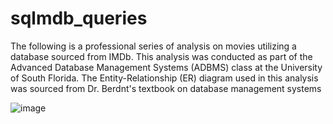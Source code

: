 # sqlmdb_queries
The following is a professional series of analysis on movies utilizing a database sourced from IMDb. This analysis was conducted as part of the Advanced Database Management Systems (ADBMS) class at the University of South Florida. The Entity-Relationship (ER) diagram used in this analysis was sourced from Dr. Berdnt's textbook on database management systems





![image](https://user-images.githubusercontent.com/15548942/218283926-9415e889-da5d-409b-aa11-1e976b105343.png)
